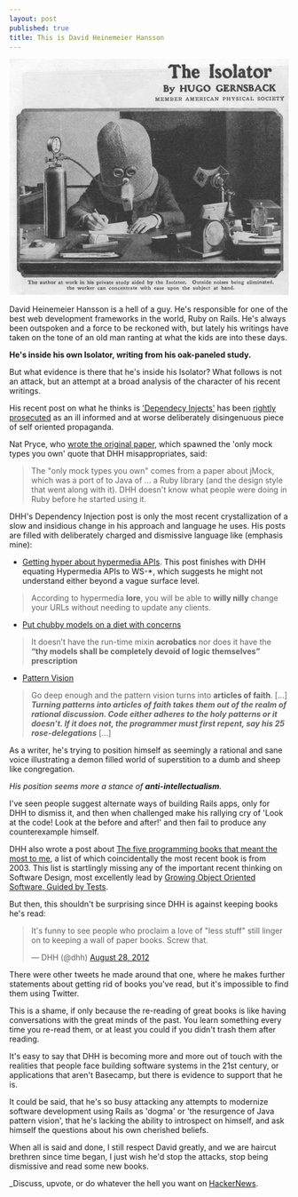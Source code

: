 ```yaml
---
layout: post
published: true
title: This is David Heinemeier Hansson
---
```


![alt text](/images/david.jpg "David Heinemeier Hansson")

David Heinemeier Hansson is a hell of a guy. He's responsible for one of the best web development frameworks in the world, Ruby on Rails. He's always been outspoken and a force to be reckoned with, but lately his writings have taken on the tone of an old man ranting at what the kids are into these days. 

**He's inside his own Isolator, writing from his oak-paneled study.**

But what evidence is there that he's inside his Isolator? What follows is not an attack, but an attempt at a broad analysis of the character of his recent writings.

His recent post on what he thinks is ['Dependecy Injects'](http://david.heinemeierhansson.com/2012/dependency-injection-is-not-a-virtue.html) has been [rightly](http://codeulate.com/2013/01/a-criticism-of-dhhs-post-on-dependency-injection/) [prosecuted](http://chrismdp.com/2013/01/dependency-injection-not-ioc/) as an ill informed and at worse deliberately disingenuous piece of self oriented propaganda.

Nat Pryce, who [wrote the original paper](http://jmock.org/oopsla2004.pdf), which spawned the 'only mock types you own' quote that DHH misappropriates, said:

> The "only mock types you own" comes from a paper about jMock, which was a port of to Java of ... a Ruby library (and the design style that went along with it).
> DHH doesn't know what people were doing in Ruby before he started using it.

DHH's Dependency Injection post is only the most recent crystallization of a slow and insidious change in his approach and language he uses. His posts are filled with deliberately charged and dismissive language like (emphasis mine):

- [Getting hyper about hypermedia APIs](http://37signals.com/svn/posts/3373-getting-hyper-about-hypermedia-apis). This post finishes with DHH equating Hypermedia APIs to WS-*, which suggests he might not understand either beyond a vague surface level.
> According to hypermedia **lore**, you will be able to **willy nilly** change your URLs without needing to update any clients. 

- [Put chubby models on a diet with concerns](http://37signals.com/svn/posts/3372-put-chubby-models-on-a-diet-with-concerns)
> It doesn’t have the run-time mixin **acrobatics** nor does it have the **“thy models shall be completely devoid of logic themselves” prescription**

- [Pattern Vision](http://37signals.com/svn/posts/3341-pattern-vision)
> Go deep enough and the pattern vision turns into **articles of faith**. [...] ***Turning patterns into articles of faith takes them out of the realm of rational discussion. Code either adheres to the holy patterns or it doesn’t. If it does not, the programmer must first repent, say his 25 rose-delegations*** [...] 

As a writer, he's trying to position himself as seemingly a rational and sane voice illustrating a demon filled world of superstition to a dumb and sheep like congregation. 

_His position seems more a stance of **anti-intellectualism**._

I've seen people suggest alternate ways of building Rails apps, only for DHH to dismiss it, and then when challenged make his rallying cry of 'Look at the code! Look at the before and after!' and then fail to produce any counterexample himself.

DHH also wrote a post about [The five programming books that meant the most to me](http://37signals.com/svn/posts/3375-the-five-programming-books-that-meant-most-to-me), a list of which coincidentally the most recent book is from 2003. This list is startlingly missing any of the important recent thinking on Software Design, most excellently lead by [Growing Object Oriented Software, Guided by Tests](http://www.amazon.ca/Growing-Object-Oriented-Software-Guided-Tests/dp/0321503627/ref=sr_1_1?ie=UTF8&qid=1357920398&sr=8-1). 

But then, this shouldn't be surprising since DHH is against keeping books he's read:

<blockquote class="twitter-tweet"><p>It's funny to see people who proclaim a love of "less stuff" still linger on to keeping a wall of paper books. Screw that.</p>&mdash; DHH (@dhh) <a href="https://twitter.com/dhh/status/240550580899155968" data-datetime="2012-08-28T20:45:02+00:00">August 28, 2012</a></blockquote>
<script async src="//platform.twitter.com/widgets.js" charset="utf-8"></script>

There were other tweets he made around that one, where he makes further statements about getting rid of books you've read, but it's impossible to find them using Twitter. 

This is a shame, if only because the re-reading of great books is like having conversations with the great minds of the past. You learn something every time you re-read them, or at least you could if you didn't trash them after reading.

It's easy to say that DHH is becoming more and more out of touch with the realities that people face building software systems in the 21st century, or applications that aren't Basecamp, but there is evidence to support that he is.  

It could be said, that he's so busy attacking any attempts to modernize software development using Rails as 'dogma' or 'the resurgence of Java pattern vision', that he's lacking the ability to introspect on himself, and ask himself the questions about his own cherished beliefs.

When all is said and done, I still respect David greatly, and we are haircut brethren since time began, I just wish he'd stop the attacks, stop being dismissive and read some new books. 

_Discuss, upvote, or do whatever the hell you want on [HackerNews](http://news.ycombinator.com/item?id=5043573).